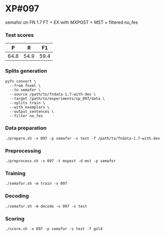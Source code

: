 # XP\#097

semafor on FN 1.7 FT + EX with MXPOST + MST + filtered no_fes

### Test scores
| P | R | F1 |
| --- | --- | --- |
| 64.8 | 54.9 | 59.4 |

### Splits generation
```
pyfn convert \
  --from fnxml \
  --to semafor \
  --source /path/to/fndata-1.7-with-dev \
  --target /path/to/experiments/xp_097/data \
  --splits train \
  --with_exemplars \
  --output_sentences \
  --filter no_fes
```

### Data preparation
```
./prepare.sh -x 097 -p semafor -s test -f /path/to/fndata-1.7-with-dev
```

### Preprocessing
```
./preprocess.sh -x 097 -t mxpost -d mst -p semafor
```

### Training
```
./semafor.sh -m train -x 097
```

### Decoding
```
./semafor.sh -m decode -x 097 -s test
```

### Scoring
```
./score.sh -x 097 -p semafor -s test -f gold
```
